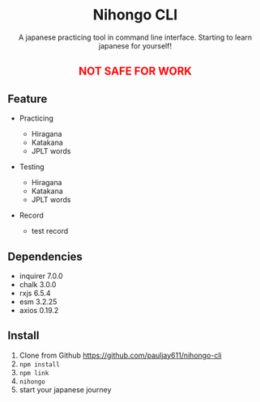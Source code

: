 <h1 align="center">
    Nihongo CLI
</h1>
<p align="center">
    A japanese practicing tool in command line interface. Starting to learn japanese for yourself!
</p>
<h2 align="center" style="color:red">
    NOT SAFE FOR WORK 
</h2>

## Feature

-   Practicing

    -   Hiragana
    -   Katakana
    -   JPLT words

-   Testing

    -   Hiragana
    -   Katakana
    -   JPLT words

-   Record
    -   test record

## Dependencies

-   inquirer 7.0.0
-   chalk 3.0.0
-   rxjs 6.5.4
-   esm 3.2.25
-   axios 0.19.2

## Install

1. Clone from Github https://github.com/pauljay611/nihongo-cli
2. `npm install`
3. `npm link`
4. `nihongo`
5. start your japanese journey
